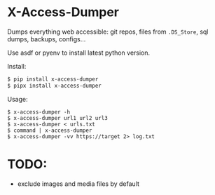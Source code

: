 # X-Access-Dumper

Dumps everything web accessible: git repos, files from `.DS_Store`, sql dumps, backups, configs...

Use asdf or pyenv to install latest python version.

Install:

```bash
$ pip install x-access-dumper
$ pipx install x-access-dumper
```

Usage:

```
$ x-access-dumper -h
$ x-access-dumper url1 url2 url3
$ x-access-dumper < urls.txt
$ command | x-access-dumper
$ x-access-dumper -vv https://target 2> log.txt
```

# TODO:

- exclude images and media files by default 
